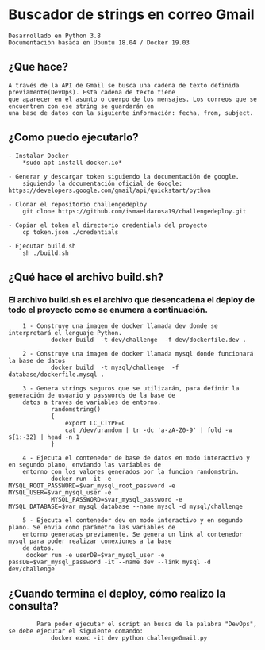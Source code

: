 # Buscador de strings en correo Gmail
    Desarrollado en Python 3.8
    Documentación basada en Ubuntu 18.04 / Docker 19.03

## ¿Que hace?
    A través de la API de Gmail se busca una cadena de texto definida previamente(DevOps). Esta cadena de texto tiene 
    que aparecer en el asunto o cuerpo de los mensajes. Los correos que se encuentren con ese string se guardarán en 
    una base de datos con la siguiente información: fecha, from, subject.

## ¿Como puedo ejecutarlo?
    - Instalar Docker
        *sudo apt install docker.io*
        
    - Generar y descargar token siguiendo la documentación de google. 
        siguiendo la documentación oficial de Google: https://developers.google.com/gmail/api/quickstart/python
        
    - Clonar el repositorio challengedeploy
        git clone https://github.com/ismaeldarosa19/challengedeploy.git
        
    - Copiar el token al directorio credentials del proyecto
        cp token.json ./credentials
        
    - Ejecutar build.sh
        sh ./build.sh


## ¿Qué hace el archivo build.sh?
   ### El archivo build.sh es el archivo que desencadena el deploy de todo el proyecto como se enumera a continuación.
   
        1 - Construye una imagen de docker llamada dev donde se interpretará el lenguaje Python.
                docker build  -t dev/challenge  -f dev/dockerfile.dev .
        
        2 - Construye una imagen de docker llamada mysql donde funcionará la base de datos
                docker build  -t mysql/challenge  -f database/dockerfile.mysql .
        
        3 - Genera strings seguros que se utilizarán, para definir la generación de usuario y passwords de la base de 
        datos a través de variables de entorno.
                randomstring()
                {
                    export LC_CTYPE=C
                    cat /dev/urandom | tr -dc 'a-zA-Z0-9' | fold -w ${1:-32} | head -n 1
                }
        
        4 - Ejecuta el contenedor de base de datos en modo interactivo y en segundo plano, enviando las variables de 
        entorno con los valores generados por la funcion randomstrin.
                docker run -it -e MYSQL_ROOT_PASSWORD=$var_mysql_root_password -e MYSQL_USER=$var_mysql_user -e
                MYSQL_PASSWORD=$var_mysql_password -e MYSQL_DATABASE=$var_mysql_database --name mysql -d mysql/challenge
                        
        5 - Ejecuta el contenedor dev en modo interactivo y en segundo plano. Se envía como parámetro las variables de
        entorno generadas previamente. Se genera un link al contenedor mysql para poder realizar conexiones a la base 
        de datos.
         docker run -e userDB=$var_mysql_user -e passDB=$var_mysql_password -it --name dev --link mysql -d dev/challenge
                
## ¿Cuando termina el deploy, cómo realizo la consulta?
            Para poder ejecutar el script en busca de la palabra "DevOps", se debe ejecutar el siguiente comando:
                docker exec -it dev python challengeGmail.py    
                
